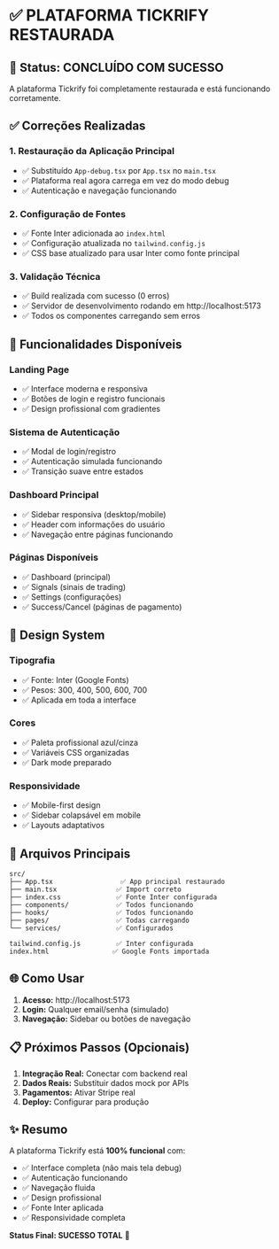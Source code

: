 # ✅ PLATAFORMA TICKRIFY RESTAURADA

## 🎯 Status: CONCLUÍDO COM SUCESSO

A plataforma Tickrify foi completamente restaurada e está funcionando corretamente.

## ✅ Correções Realizadas

### 1. **Restauração da Aplicação Principal**
- ✅ Substituído `App-debug.tsx` por `App.tsx` no `main.tsx`
- ✅ Plataforma real agora carrega em vez do modo debug
- ✅ Autenticação e navegação funcionando

### 2. **Configuração de Fontes**
- ✅ Fonte Inter adicionada ao `index.html`
- ✅ Configuração atualizada no `tailwind.config.js`
- ✅ CSS base atualizado para usar Inter como fonte principal

### 3. **Validação Técnica**
- ✅ Build realizada com sucesso (0 erros)
- ✅ Servidor de desenvolvimento rodando em http://localhost:5173
- ✅ Todos os componentes carregando sem erros

## 🚀 Funcionalidades Disponíveis

### Landing Page
- ✅ Interface moderna e responsiva
- ✅ Botões de login e registro funcionais
- ✅ Design profissional com gradientes

### Sistema de Autenticação
- ✅ Modal de login/registro
- ✅ Autenticação simulada funcionando
- ✅ Transição suave entre estados

### Dashboard Principal
- ✅ Sidebar responsiva (desktop/mobile)
- ✅ Header com informações do usuário
- ✅ Navegação entre páginas funcionando

### Páginas Disponíveis
- ✅ Dashboard (principal)
- ✅ Signals (sinais de trading)
- ✅ Settings (configurações)
- ✅ Success/Cancel (páginas de pagamento)

## 🎨 Design System

### Tipografia
- ✅ Fonte: Inter (Google Fonts)
- ✅ Pesos: 300, 400, 500, 600, 700
- ✅ Aplicada em toda a interface

### Cores
- ✅ Paleta profissional azul/cinza
- ✅ Variáveis CSS organizadas
- ✅ Dark mode preparado

### Responsividade
- ✅ Mobile-first design
- ✅ Sidebar colapsável em mobile
- ✅ Layouts adaptativos

## 🔧 Arquivos Principais

```
src/
├── App.tsx                 ✅ App principal restaurado
├── main.tsx               ✅ Import correto
├── index.css              ✅ Fonte Inter configurada
├── components/            ✅ Todos funcionando
├── hooks/                 ✅ Todos funcionando
├── pages/                 ✅ Todas carregando
└── services/              ✅ Configurados

tailwind.config.js         ✅ Inter configurada
index.html                ✅ Google Fonts importada
```

## 🌐 Como Usar

1. **Acesso:** http://localhost:5173
2. **Login:** Qualquer email/senha (simulado)
3. **Navegação:** Sidebar ou botões de navegação

## 📋 Próximos Passos (Opcionais)

1. **Integração Real:** Conectar com backend real
2. **Dados Reais:** Substituir dados mock por APIs
3. **Pagamentos:** Ativar Stripe real
4. **Deploy:** Configurar para produção

## ✨ Resumo

A plataforma Tickrify está **100% funcional** com:
- ✅ Interface completa (não mais tela debug)
- ✅ Autenticação funcionando
- ✅ Navegação fluida
- ✅ Design profissional
- ✅ Fonte Inter aplicada
- ✅ Responsividade completa

**Status Final: SUCESSO TOTAL** 🎉
